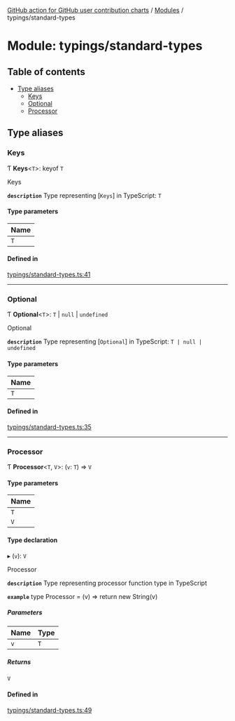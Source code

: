 [GitHub action for GitHub user contribution charts](../README.md) / [Modules](../modules.md) / typings/standard-types

# Module: typings/standard-types

## Table of contents

- [Type aliases](#type-aliases-1)
  - [Keys](#keys)
  - [Optional](#optional)
  - [Processor](#processor)

## Type aliases

### Keys

Ƭ **Keys**<`T`>: keyof `T`

Keys

**`description`** Type representing \[`Keys`] in TypeScript: `T`

#### Type parameters

| Name |
| :--- |
| `T`  |

#### Defined in

[typings/standard-types.ts:41](https://github.com/AlexRogalskiy/github-action-user-contribution/blob/8736815/typings/standard-types.ts#L41)

***

### Optional

Ƭ **Optional**<`T`>: `T` | `null` | `undefined`

Optional

**`description`** Type representing \[`Optional`] in TypeScript: `T | null | undefined`

#### Type parameters

| Name |
| :--- |
| `T`  |

#### Defined in

[typings/standard-types.ts:35](https://github.com/AlexRogalskiy/github-action-user-contribution/blob/8736815/typings/standard-types.ts#L35)

***

### Processor

Ƭ **Processor**<`T`, `V`>: (`v`: `T`) => `V`

#### Type parameters

| Name |
| :--- |
| `T`  |
| `V`  |

#### Type declaration

▸ (`v`): `V`

Processor

**`description`** Type representing processor function type in TypeScript

**`example`**
type Processor = (v) => return new String(v)

##### Parameters

| Name | Type |
| :--- | :--- |
| `v`  | `T`  |

##### Returns

`V`

#### Defined in

[typings/standard-types.ts:49](https://github.com/AlexRogalskiy/github-action-user-contribution/blob/8736815/typings/standard-types.ts#L49)
